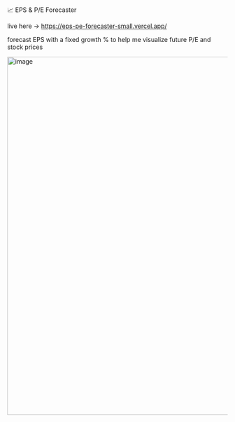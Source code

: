 📈 EPS & P/E Forecaster

live here -> https://eps-pe-forecaster-small.vercel.app/

forecast EPS with a fixed growth % to help me visualize future P/E and stock prices

<img width="911" height="819" alt="image" src="https://github.com/user-attachments/assets/20499d36-8844-468b-bc7c-460dda7d72ac" />
